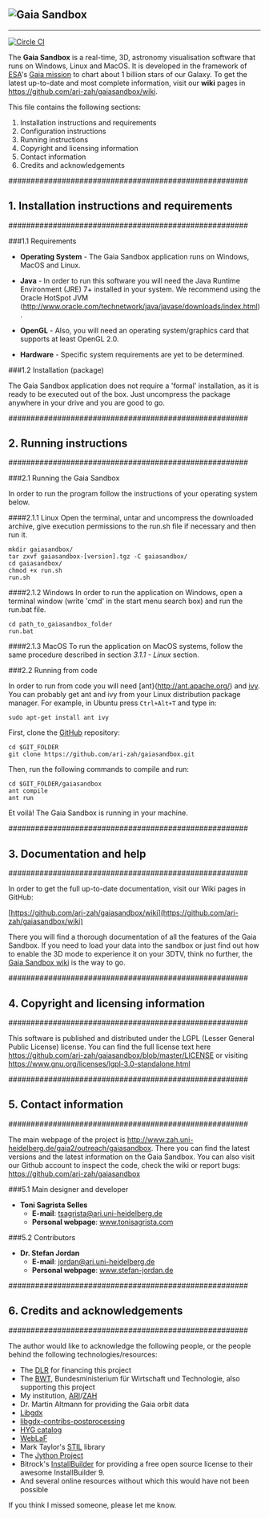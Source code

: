 ![Gaia Sandbox](http://www.zah.uni-heidelberg.de/fileadmin/user_upload/gaia/gaiasandbox/img/splash-s.jpg)
-------------------------
--------------------------

[![Circle CI](https://circleci.com/gh/ari-zah/gaiasandbox/tree/master.svg?style=svg)](https://circleci.com/gh/ari-zah/gaiasandbox/tree/master)

The **Gaia Sandbox** is a real-time, 3D, astronomy visualisation software that
runs on Windows, Linux and MacOS. It is developed in the framework of
[ESA](http://www.esa.int/ESA)'s [Gaia mission](http://sci.esa.int/gaia) to chart about 1 billion stars of our Galaxy.
To get the latest up-to-date and most complete information,
visit our **wiki** pages in <https://github.com/ari-zah/gaiasandbox/wiki>.

This file contains the following sections:

1. Installation instructions and requirements
2. Configuration instructions
3. Running instructions
4. Copyright and licensing information
5. Contact information
6. Credits and acknowledgements



######################################################
##  1. Installation instructions and requirements    #
######################################################

###1.1 Requirements

- **Operating System** - 
The Gaia Sandbox application runs on Windows, MacOS and
Linux.

- **Java** - 
In order to run this software you will need the Java
Runtime Environment (JRE) 7+ installed in your system.
We recommend using the Oracle HotSpot JVM
(http://www.oracle.com/technetwork/java/javase/downloads/index.html).

- **OpenGL** - 
Also, you will need an operating system/graphics card that supports
at least OpenGL 2.0.

- **Hardware** - 
Specific system requirements are yet to be determined.

###1.2 Installation (package)

The Gaia Sandbox application does not require a 'formal'
installation, as it is ready to be executed out of the box. Just uncompress the package anywhere in your drive
and you are good to go.


######################################################
##  2. Running instructions                          #
######################################################

###2.1 Running the Gaia Sandbox

In order to run the program follow the instructions of your operating
system below.

####2.1.1 Linux
Open the terminal, untar and uncompress the downloaded archive,
give execution permissions to the run.sh file if necessary and then run it.
	
```
mkdir gaiasandbox/
tar zxvf gaiasandbox-[version].tgz -C gaiasandbox/
cd gaiasandbox/
chmod +x run.sh
run.sh
```

####2.1.2 Windows
In order to run the application on Windows, open a terminal window (write
'cmd' in the start menu search box) and run the run.bat file.
	
```
cd path_to_gaiasandbox_folder
run.bat
```

####2.1.3 MacOS
To run the application on MacOS systems, follow the same procedure
described in section *3.1.1 - Linux* section.

###2.2 Running from code

In order to run from code you will need [ant}(http://ant.apache.org/)
and [ivy](http://ant.apache.org/ivy/). You can probably get
ant and ivy from your Linux distribution package manager. For example, in Ubuntu 
press `Ctrl+Alt+T` and type in:
```
sudo apt-get install ant ivy
```
First, clone the [GitHub](https://github.com/ari-zah/gaiasandbox) repository:
```
cd $GIT_FOLDER
git clone https://github.com/ari-zah/gaiasandbox.git
```
Then, run the following commands to compile and run:
```
cd $GIT_FOLDER/gaiasandbox
ant compile
ant run
```
Et voilà! The Gaia Sandbox is running in your machine.
	
	
######################################################
##  3. Documentation and help                        #
######################################################

In order to get the full up-to-date documentation, visit our Wiki 
pages in GitHub: 

[https://github.com/ari-zah/gaiasandbox/wiki](https://github.com/ari-zah/gaiasandbox/wiki)
	
There you will find a thorough documentation of all the features of the
Gaia Sandbox. If you need to load your data into the sandbox or just 
find out how to enable the 3D mode to experience it on your 3DTV, think no further, 
the [Gaia Sandbox wiki](https://github.com/ari-zah/gaiasandbox/wiki) is the way to go.



######################################################
##  4. Copyright and licensing information           #
######################################################

This software is published and distributed under the LGPL
(Lesser General Public License) license. You can find the full license
text here https://github.com/ari-zah/gaiasandbox/blob/master/LICENSE
or visiting https://www.gnu.org/licenses/lgpl-3.0-standalone.html



######################################################
##  5. Contact information                           #
######################################################

The main webpage of the project is 
http://www.zah.uni-heidelberg.de/gaia2/outreach/gaiasandbox. There you can find 
the latest versions and the latest information on the Gaia Sandbox. You can also
visit our Github account to inspect the code, check the wiki or report bugs:
https://github.com/ari-zah/gaiasandbox

###5.1 Main designer and developer
- **Toni Sagrista Selles**
	- **E-mail**: tsagrista@ari.uni-heidelberg.de
	- **Personal webpage**: www.tonisagrista.com


###5.2 Contributors
- **Dr. Stefan Jordan**
	- **E-mail**: jordan@ari.uni-heidelberg.de
	- **Personal webpage**: www.stefan-jordan.de




######################################################
##  6. Credits and acknowledgements                  #
######################################################

The author would like to acknowledge the following people, or the
people behind the following technologies/resources:

- The [DLR](http://www.dlr.de/) for financing this project
- The [BWT](http://www.bmwi.de/), Bundesministerium für Wirtschaft und Technologie, also supporting this project
- My institution, [ARI](http://www.ari.uni-heidelberg.de)/[ZAH](http://www.zah.uni-heidelberg.de/)
- Dr. Martin Altmann for providing the Gaia orbit data
- [Libgdx](http://libgdx.badlogicgames.com)
- [libgdx-contribs-postprocessing](https://github.com/manuelbua/libgdx-contribs/tree/master/postprocessing)
- [HYG catalog](http://www.astronexus.com/hyg)
- [WebLaF](http://weblookandfeel.com/)
- Mark Taylor's [STIL](http://www.star.bristol.ac.uk/~mbt/stil/) library
- The [Jython Project](http://www.jython.org/)
- Bitrock's [InstallBuilder](http://installbuilder.bitrock.com/) for providing a free open source license to their awesome InstallBuilder 9.
- And several online resources without which this would have not been possible

If you think I missed someone, please let me know.

